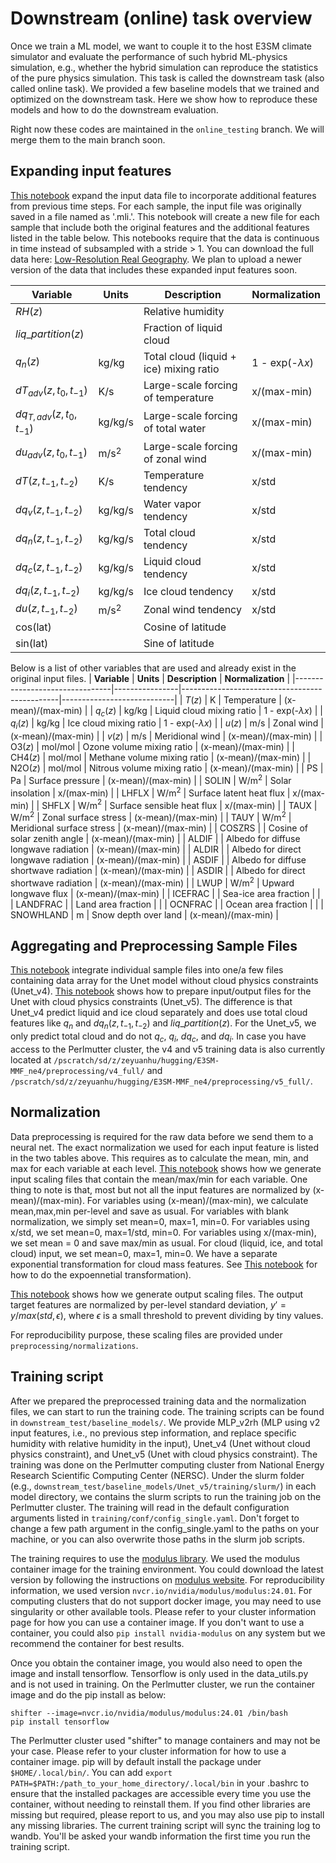 # Downstream (online) task overview

Once we train a ML model, we want to couple it to the host E3SM climate simulator and evaluate the performance of such hybrid ML-physics simulation, e.g., whether the hybrid simulation can reproduce the statistics of the pure physics simulation. This task is called the downstream task (also called online task). We provided a few baseline models that we trained and optimized on the downstream task. Here we show how to reproduce these models and how to do the downstream evaluation.

Right now these codes are maintained in the ```online_testing``` branch. We will merge them to the main branch soon.

## Expanding input features

[This notebook](./expand_feature/adding_input_feature.ipynb) expand the input data file to incorporate additional features from previous time steps. For each sample, the input file was originally saved in a file named as '.mli.'. This notebook will create a new file for each sample that include both the original features and the additional features listed in the table below. This notebooks require that the data is continuous in time instead of subsampled with a stride > 1. You can download the full data here: [Low-Resolution Real Geography](https://huggingface.co/datasets/LEAP/ClimSim_low-res). We plan to upload a newer version of the data that includes these expanded input features soon.

| **Variable**                   | **Units**      | **Description**                               | **Normalization**          |
|--------------------------------|----------------|-----------------------------------------------|----------------------------|
| $RH(z)$                        |                | Relative humidity                             |                            |
| $liq\_partition(z)$            |                | Fraction of liquid cloud                      |                            |
| $q_n(z)$                       | kg/kg          | Total cloud (liquid + ice) mixing ratio       | 1 - exp(-$\lambda x$)      |
| $dT_{adv}(z,t_0,t_{-1})$       | K/s            | Large-scale forcing of temperature            | x/(max-min)                |
| $dq_{T,adv}(z,t_0,t_{-1})$     | kg/kg/s        | Large-scale forcing of total water            | x/(max-min)                |
| $du_{adv}(z,t_0,t_{-1})$       | m/s$^2$ | Large-scale forcing of zonal wind        | x/(max-min)                |
| $dT(z,t_{-1},t_{-2})$          | K/s            | Temperature tendency                          | x/std                      |
| $dq_v(z,t_{-1},t_{-2})$        | kg/kg/s        | Water vapor tendency                          | x/std                      |
| $dq_n(z,t_{-1},t_{-2})$        | kg/kg/s        | Total cloud tendency                          | x/std                      |
| $dq_c(z,t_{-1},t_{-2})$        | kg/kg/s        | Liquid cloud tendency                         | x/std                      |
| $dq_i(z,t_{-1},t_{-2})$        | kg/kg/s        | Ice cloud tendency                            | x/std                      |
| $du(z,t_{-1},t_{-2})$          | m/s$^2$ | Zonal wind tendency                      | x/std                      |
| cos(lat)                       |                | Cosine of latitude                            |                            |
| sin(lat)                       |                | Sine of latitude                              |                            |

Below is a list of other variables that are used and already exist in the original input files.
| **Variable**                   | **Units**      | **Description**                               | **Normalization**          |
|--------------------------------|----------------|-----------------------------------------------|----------------------------|
| $T(z)$                         | K              | Temperature                                   | (x-mean)/(max-min)         |
| $q_c(z)$                       | kg/kg          | Liquid cloud mixing ratio                     | 1 - exp(-$\lambda x$)      |
| $q_i(z)$                       | kg/kg          | Ice cloud mixing ratio                        | 1 - exp(-$\lambda x$)      |
| $u(z)$                         | m/s            | Zonal wind                                    | (x-mean)/(max-min)         |
| $v(z)$                         | m/s            | Meridional wind                               | (x-mean)/(max-min)         |
| O3$(z)$                        | mol/mol        | Ozone volume mixing ratio                     | (x-mean)/(max-min)         |
| CH4$(z)$                       | mol/mol        | Methane volume mixing ratio                   | (x-mean)/(max-min)         |
| N2O$(z)$                       | mol/mol        | Nitrous volume mixing ratio                   | (x-mean)/(max-min)         |
| PS                             | Pa             | Surface pressure                              | (x-mean)/(max-min)         |
| SOLIN                          | W/m$^2$ | Solar insolation                         | x/(max-min)                |
| LHFLX                          | W/m$^2$ | Surface latent heat flux                  | x/(max-min)                |
| SHFLX                          | W/m$^2$ | Surface sensible heat flux                 | x/(max-min)                |
| TAUX                           | W/m$^2$ | Zonal surface stress                      | (x-mean)/(max-min)         |
| TAUY                           | W/m$^2$ | Meridional surface stress                 | (x-mean)/(max-min)         |
| COSZRS                         |                | Cosine of solar zenith angle                  | (x-mean)/(max-min)         |
| ALDIF                          |                | Albedo for diffuse longwave radiation         | (x-mean)/(max-min)         |
| ALDIR                          |                | Albedo for direct longwave radiation          | (x-mean)/(max-min)         |
| ASDIF                          |                | Albedo for diffuse shortwave radiation        | (x-mean)/(max-min)         |
| ASDIR                          |                | Albedo for direct shortwave radiation         | (x-mean)/(max-min)         |
| LWUP                           | W/m$^2$ | Upward longwave flux                      | (x-mean)/(max-min)         |
| ICEFRAC                        |                | Sea-ice area fraction                         |                            |
| LANDFRAC                       |                | Land area fraction                            |                            |
| OCNFRAC                        |                | Ocean area fraction                           |                            |
| SNOWHLAND                      | m              | Snow depth over land                          | (x-mean)/(max-min)         |

## Aggregating and Preprocessing Sample Files

[This notebook](./create_dataset/create_dataset_example_v4.ipynb) integrate individual sample files into one/a few files containing data array for the Unet model without cloud physics constraints (Unet_v4). [This notebook](./create_dataset/create_dataset_example_v5.ipynb) shows how to prepare input/output files for the Unet with cloud physics constraints (Unet_v5). The difference is that Unet_v4 predict liquid and ice cloud separately and does use total cloud features like $q_n$ and $dq_n(z,t_{-1},t_{-2})$ and $liq\_partition(z)$. For the Unet_v5, we only predict total cloud and do not $q_c$, $q_i$, $dq_c$, and $dq_i$. In case you have access to the Perlmutter cluster, the v4 and v5 training data is also currently located at ```/pscratch/sd/z/zeyuanhu/hugging/E3SM-MMF_ne4/preprocessing/v4_full/``` and ```/pscratch/sd/z/zeyuanhu/hugging/E3SM-MMF_ne4/preprocessing/v5_full/```.

## Normalization

Data preprocessing is required for the raw data before we send them to a neural net. The exact normalization we used for each input feature is listed in the two tables above. This requires as to calculate the mean, min, and max for each variable at each level. [This notebook](./normalization/input_scaling.ipynb) shows how we generate input scaling files that contain the mean/max/min for each variable. One thing to note is that, most but not all the input features are normalized by (x-mean)/(max-min). For variables using (x-mean)/(max-min), we calculate mean,max,min per-level and save as usual. For variables with blank normalization, we simply set mean=0, max=1, min=0. For variables using x/std, we set mean=0, max=1/std, min=0. For variables using x/(max-min), we set mean = 0 and save max/min as usual. For cloud (liquid, ice, and total cloud) input, we set mean=0, max=1, min=0. We have a separate exponential transformation for cloud mass features. See [This notebook](./normalization/cloud_exponential_transformation.ipynb) for how to do the expoennetial transformation).

[This notebook](./normalization/output_scaling.ipynb) shows how we generate output scaling files. The output target features are normalized by per-level standard deviation, $y' = y/max(std, \epsilon)$, where $\epsilon$ is a small threshold to prevent dividing by tiny values. 

For reproducibility purpose, these scaling files are provided under ```preprocessing/normalizations```.

## Training script

After we prepared the preprocessed training data and the normalization files, we can start to run the training code. The training scripts can be found in ```downstream_test/baseline_models/```. We provide MLP_v2rh (MLP using v2 input features, i.e., no previous step information, and replace specific humidity with relative humidity in the input), Unet_v4 (Unet without cloud physics constraint), and Unet_v5 (Unet with cloud physics constraint). The training was done on the Perlmutter computing cluster from National Energy Research Scientific Computing Center (NERSC). Under the slurm folder (e.g., ```downstream_test/baseline_models/Unet_v5/training/slurm/```) in each model directory, we contains the slurm scripts to run the training job on the Perlmutter cluster. The training will read in the default configuration arguments listed in ```training/conf/config_single.yaml```. Don't forget to change a few path argument in the config_single.yaml to the paths on your machine, or you can also overwrite those paths in the slurm job scripts.

The training requires to use the [modulus library](https://docs.nvidia.com/deeplearning/modulus/getting-started/index.html). We used the modulus container image for the training environment. You could download the latest version by following the instructions on [modulus website](https://docs.nvidia.com/deeplearning/modulus/getting-started/index.html). For reproducibility information, we used version ```nvcr.io/nvidia/modulus/modulus:24.01```. For computing clusters that do not support docker image, you may need to use singularity or other available tools. Please refer to your cluster information page for how you can use a container image. If you don't want to use a container, you could also ```pip install nvidia-modulus``` on any system but we recommend the container for best results.

Once you obtain the container image, you would also need to open the image and install tensorflow. Tensorflow is only used in the data_utils.py and is not used in training. On the Perlmutter cluster, we run the container image and do the pip install as below:
```
shifter --image=nvcr.io/nvidia/modulus/modulus:24.01 /bin/bash
pip install tensorflow
```
The Perlmutter cluster used "shifter" to manage containers and may not be your case. Please refer to your cluster information for how to use a container image. pip will by default install the package under ```$HOME/.local/bin/```. You can add ```export PATH=$PATH:/path_to_your_home_directory/.local/bin``` in your .bashrc to ensure that the installed packages are accessible every time you use the container, without needing to reinstall them. If you find other libraries are missing but required, please report to us, and you may also use pip to install any missing libraries. The current training script will sync the training log to wandb. You'll be asked your wandb information the first time you run the training script.
